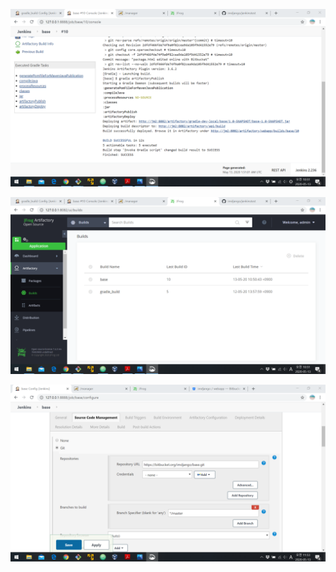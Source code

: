 ![jenkins build; base](1_jenkins_build_base.png)


![artifactory build; base](2_artifactory_build_base.png)


![가점1; fork-imdjango](bonus1_sol1_base.png)

